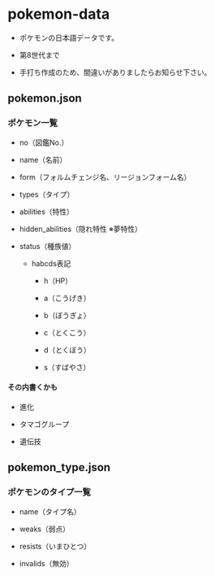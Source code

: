 # pokemon-data
- ポケモンの日本語データです。  

- 第8世代まで

- 手打ち作成のため、間違いがありましたらお知らせ下さい。

## pokemon.json
### ポケモン一覧

- no（図鑑No.）

- name（名前）

- form（フォルムチェンジ名、リージョンフォーム名）

- types（タイプ）

- abilities（特性）

- hidden_abilities（隠れ特性 ※夢特性）

- status（種族値）

  - habcds表記

    - h（HP）

    - a（こうげき）

    - b（ぼうぎょ）

    - c（とくこう）

    - d（とくぼう）

    - s（すばやさ）

#### その内書くかも

- 進化

- タマゴグループ

- 遺伝技

## pokemon_type.json
### ポケモンのタイプ一覧

- name（タイプ名）

- weaks（弱点）

- resists（いまひとつ）

- invalids（無効）
